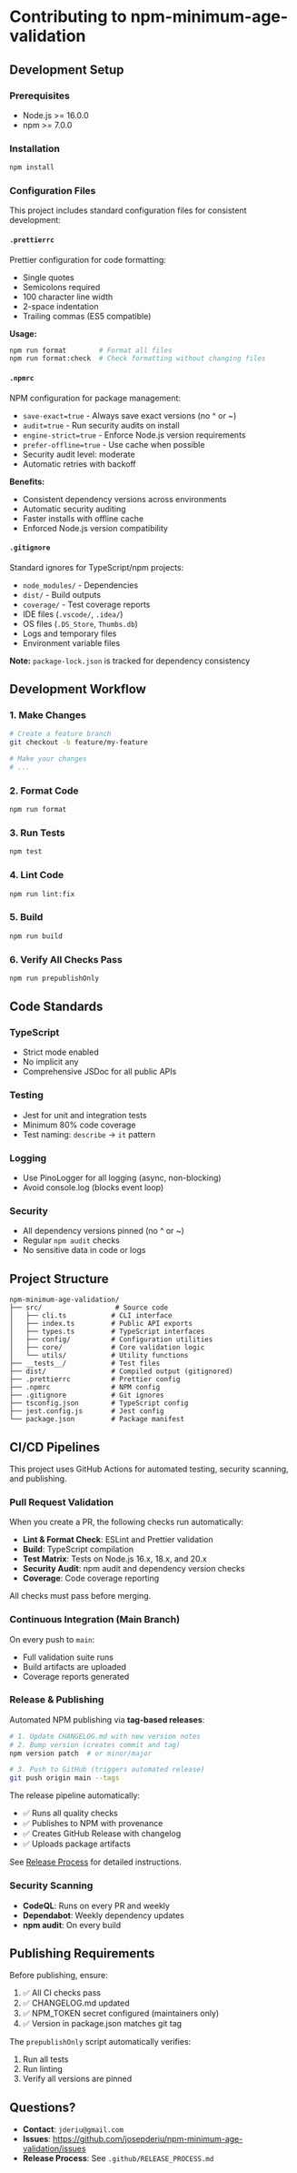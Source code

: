 # Contributing to npm-minimum-age-validation

## Development Setup

### Prerequisites

- Node.js >= 16.0.0
- npm >= 7.0.0

### Installation

```bash
npm install
```

### Configuration Files

This project includes standard configuration files for consistent development:

#### `.prettierrc`

Prettier configuration for code formatting:

- Single quotes
- Semicolons required
- 100 character line width
- 2-space indentation
- Trailing commas (ES5 compatible)

**Usage:**

```bash
npm run format        # Format all files
npm run format:check  # Check formatting without changing files
```

#### `.npmrc`

NPM configuration for package management:

- `save-exact=true` - Always save exact versions (no ^ or ~)
- `audit=true` - Run security audits on install
- `engine-strict=true` - Enforce Node.js version requirements
- `prefer-offline=true` - Use cache when possible
- Security audit level: moderate
- Automatic retries with backoff

**Benefits:**

- Consistent dependency versions across environments
- Automatic security auditing
- Faster installs with offline cache
- Enforced Node.js version compatibility

#### `.gitignore`

Standard ignores for TypeScript/npm projects:

- `node_modules/` - Dependencies
- `dist/` - Build outputs
- `coverage/` - Test coverage reports
- IDE files (`.vscode/`, `.idea/`)
- OS files (`.DS_Store`, `Thumbs.db`)
- Logs and temporary files
- Environment variable files

**Note:** `package-lock.json` is tracked for dependency consistency

## Development Workflow

### 1. Make Changes

```bash
# Create a feature branch
git checkout -b feature/my-feature

# Make your changes
# ...
```

### 2. Format Code

```bash
npm run format
```

### 3. Run Tests

```bash
npm test
```

### 4. Lint Code

```bash
npm run lint:fix
```

### 5. Build

```bash
npm run build
```

### 6. Verify All Checks Pass

```bash
npm run prepublishOnly
```

## Code Standards

### TypeScript

- Strict mode enabled
- No implicit any
- Comprehensive JSDoc for all public APIs

### Testing

- Jest for unit and integration tests
- Minimum 80% code coverage
- Test naming: `describe` -> `it` pattern

### Logging

- Use PinoLogger for all logging (async, non-blocking)
- Avoid console.log (blocks event loop)

### Security

- All dependency versions pinned (no ^ or ~)
- Regular `npm audit` checks
- No sensitive data in code or logs

## Project Structure

```
npm-minimum-age-validation/
├── src/                  # Source code
│   ├── cli.ts           # CLI interface
│   ├── index.ts         # Public API exports
│   ├── types.ts         # TypeScript interfaces
│   ├── config/          # Configuration utilities
│   ├── core/            # Core validation logic
│   └── utils/           # Utility functions
├── __tests__/           # Test files
├── dist/                # Compiled output (gitignored)
├── .prettierrc          # Prettier config
├── .npmrc               # NPM config
├── .gitignore           # Git ignores
├── tsconfig.json        # TypeScript config
├── jest.config.js       # Jest config
└── package.json         # Package manifest
```

## CI/CD Pipelines

This project uses GitHub Actions for automated testing, security scanning, and publishing.

### Pull Request Validation

When you create a PR, the following checks run automatically:

- **Lint & Format Check**: ESLint and Prettier validation
- **Build**: TypeScript compilation
- **Test Matrix**: Tests on Node.js 16.x, 18.x, and 20.x
- **Security Audit**: npm audit and dependency version checks
- **Coverage**: Code coverage reporting

All checks must pass before merging.

### Continuous Integration (Main Branch)

On every push to `main`:

- Full validation suite runs
- Build artifacts are uploaded
- Coverage reports generated

### Release & Publishing

Automated NPM publishing via **tag-based releases**:

```bash
# 1. Update CHANGELOG.md with new version notes
# 2. Bump version (creates commit and tag)
npm version patch  # or minor/major

# 3. Push to GitHub (triggers automated release)
git push origin main --tags
```

The release pipeline automatically:

- ✅ Runs all quality checks
- ✅ Publishes to NPM with provenance
- ✅ Creates GitHub Release with changelog
- ✅ Uploads package artifacts

See [Release Process](.github/RELEASE_PROCESS.md) for detailed instructions.

### Security Scanning

- **CodeQL**: Runs on every PR and weekly
- **Dependabot**: Weekly dependency updates
- **npm audit**: On every build

## Publishing Requirements

Before publishing, ensure:

1. ✅ All CI checks pass
2. ✅ CHANGELOG.md updated
3. ✅ NPM_TOKEN secret configured (maintainers only)
4. ✅ Version in package.json matches git tag

The `prepublishOnly` script automatically verifies:

1. Run all tests
2. Run linting
3. Verify all versions are pinned

## Questions?

- **Contact**: `jderiu@gmail.com`
- **Issues**: https://github.com/josepderiu/npm-minimum-age-validation/issues
- **Release Process**: See `.github/RELEASE_PROCESS.md`
